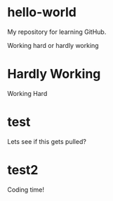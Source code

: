# hello-world
My repository for learning GitHub.

Working hard or hardly working

# Hardly Working
Working Hard

# test
Lets see if this gets pulled? 

# test2 
Coding time!
